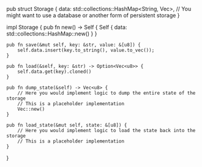 pub struct Storage {
    data: std::collections::HashMap<String, Vec<u8>>, // You might want to use a database or another form of persistent storage
}

impl Storage {
    pub fn new() -> Self {
        Self { data: std::collections::HashMap::new() }
    }

    pub fn save(&mut self, key: &str, value: &[u8]) {
        self.data.insert(key.to_string(), value.to_vec());
    }

    pub fn load(&self, key: &str) -> Option<Vec<u8>> {
        self.data.get(key).cloned()
    }

    pub fn dump_state(&self) -> Vec<u8> {
        // Here you would implement logic to dump the entire state of the storage
        // This is a placeholder implementation
        Vec::new()
    }

    pub fn load_state(&mut self, state: &[u8]) {
        // Here you would implement logic to load the state back into the storage
        // This is a placeholder implementation
    }
}
